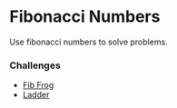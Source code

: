 # Fibonacci Numbers
Use fibonacci numbers to solve problems.

### Challenges
* [Fib Frog](fib_frog.rb)
* [Ladder](ladder.rb)